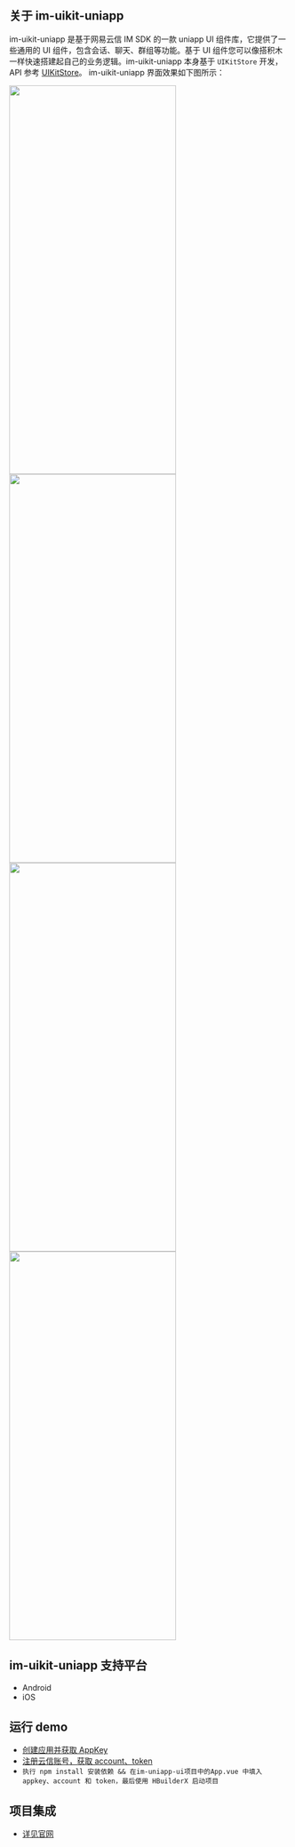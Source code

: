 ## 关于 im-uikit-uniapp

im-uikit-uniapp 是基于网易云信 IM SDK 的一款 uniapp UI 组件库，它提供了一些通用的 UI 组件，包含会话、聊天、群组等功能。基于 UI 组件您可以像搭积木一样快速搭建起自己的业务逻辑。im-uikit-uniapp 本身基于 `UIKitStore` 开发，API 参考 [UIKitStore](https://doc.yunxin.163.com/docs/interface/messaging/web/typedoc/UIKit/Latest/zh/modules.html)。
im-uikit-uniapp 界面效果如下图所示：

<img src="https://yx-web-nosdn.netease.im/common/3d776209da6741a45cffa83bed579ecb/WechatIMG212.jpeg" width="300" height="700" /> <img src="https://yx-web-nosdn.netease.im/common/0093da7314856cb7e4679cb2d26f1dbe/WechatIMG213.jpeg" width="300" height="700" />
<br>
<img src="https://yx-web-nosdn.netease.im/common/f4ae4fa2df6966fe8215be65c6676fe0/8a51677b-bede-4955-aadb-665294fcf5c5.jpeg" width="300" height="700" /> <img src="https://yx-web-nosdn.netease.im/common/f52c0b5df528c7c9283dc83dcb0cac71/169914c4-64ea-4381-a9bf-e96adf6ed572.jpeg"  width="300" height="700">

## im-uikit-uniapp 支持平台

- Android
- iOS

## 运行 demo

- [创建应用并获取 AppKey](https://doc.yunxin.163.com/console/docs/TIzMDE4NTA?platform=console)
- [注册云信账号，获取 account、token](https://doc.yunxin.163.com/messaging/docs/DQ3Nzk1MTY?platform=server)
- `执行 npm install 安装依赖 && 在im-uniapp-ui项目中的App.vue 中填入 appkey、account 和 token，最后使用 HBuilderX 启动项目`

## 项目集成

- [详见官网](https://doc.yunxin.163.com/messaging-uikit/guide/jQyNzk0Nzk?platform=uniapp)
